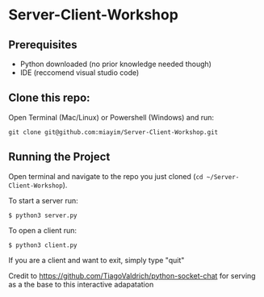# Server-Client-Workshop
## Prerequisites 
- Python downloaded (no prior knowledge needed though)
- IDE (reccomend visual studio code)

## Clone this repo:
Open Terminal (Mac/Linux) or Powershell (Windows) and run:
```
git clone git@github.com:miayim/Server-Client-Workshop.git
```

## Running the Project
Open terminal and navigate to the repo you just cloned (`cd ~/Server-Client-Workshop`).

To start a server run:
```
$ python3 server.py
```

To open a client run:
```
$ python3 client.py
```

If you are a client and want to exit, simply type "quit"


Credit to https://github.com/TiagoValdrich/python-socket-chat for serving as a the base to this interactive adapatation
